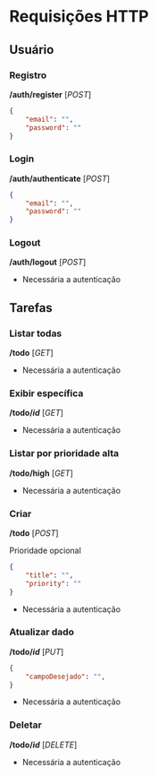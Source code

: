 # Requisições HTTP

## Usuário

### Registro

**/auth/register** [_POST_]

```json
{
	"email": "",
	"password": ""
}
```

### Login

**/auth/authenticate** [_POST_]

```json
{
	"email": "",
	"password": ""
}
```

### Logout

**/auth/logout** [_POST_]

- Necessária a autenticação


## Tarefas

### Listar todas

**/todo** [_GET_]

- Necessária a autenticação

### Exibir específica

**/todo/_id_** [_GET_]

- Necessária a autenticação

### Listar por prioridade alta

**/todo/high** [_GET_]

- Necessária a autenticação

### Criar 

**/todo** [_POST_]

Prioridade opcional

```json
{
	"title": "",
	"priority": "" 
}
```

- Necessária a autenticação

### Atualizar dado

**/todo/_id_** [_PUT_]

```json
{
	"campoDesejado": "",
}
```

- Necessária a autenticação

### Deletar

**/todo/_id_** [_DELETE_]

- Necessária a autenticação
